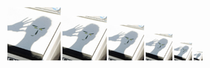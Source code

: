 <div>
  <img src='me.jpg' width='120' height='120' alt=':—)'>
  <img src='me.jpg' width='100' height='100' alt=':—)'>
  <img src='me.jpg' width='80' height='80' alt=':—)'>
  <img src='me.jpg' width='60' height='60' alt=':—)'>
  <img src='me.jpg' width='40' height='40' alt=':—)'>
  <img src='me.jpg' width='20' height='20' alt=':—)'>
</div>

